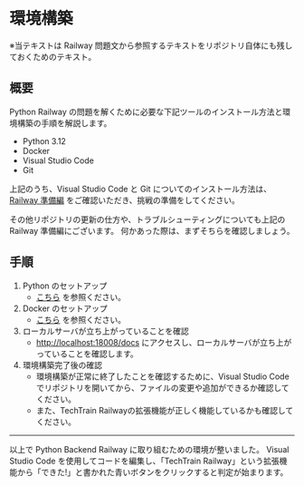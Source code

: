 # 環境構築

※当テキストは Railway 問題文から参照するテキストをリポジトリ自体にも残しておくためのテキスト。

## 概要

Python Railway の問題を解くために必要な下記ツールのインストール方法と環境構築の手順を解説します。
- Python 3.12
- Docker
- Visual Studio Code
- Git

上記のうち、Visual Studio Code と Git についてのインストール方法は、
[Railway 準備編](https://www.notion.so/techbowl/Railway-ceba695d5014460e9733c2a46318cdec) をご確認いただき、挑戦の準備をしてください。

その他リポジトリの更新の仕方や、トラブルシューティングについても上記の Railway 準備編にございます。
何かあった際は、まずそちらを確認しましょう。

## 手順
1. Python のセットアップ
    - [こちら](./instructions/00_install_python/install_python_windows.md.md) を参照ください。
2. Docker のセットアップ
    - [こちら](./instructions/10_install_docker/install_docker_windows.md.md) を参照ください。
3.  ローカルサーバが立ち上がっていることを確認
    - [http://localhost:18008/docs](http://localhost:docs) にアクセスし、ローカルサーバが立ち上がっていることを確認します。
4.  環境構築完了後の確認
    - 環境構築が正常に終了したことを確認するために、Visual Studio Codeでリポジトリを開いてから、ファイルの変更や追加ができるか確認してください。
    - また、TechTrain Railwayの拡張機能が正しく機能しているかも確認してください。

---

以上で Python Backend Railway に取り組むための環境が整いました。
Visual Studio Code を使用してコードを編集し、「TechTrain Railway」という拡張機能から「できた!」と書かれた青いボタンをクリックすると判定が始まります。
